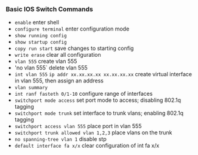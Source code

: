 ### Basic IOS Switch Commands


- `enable` enter shell
- `configure terminal` enter configuration mode
- `show running config`
- `show startup config`
- `copy run start` save changes to starting config
- `write erase` clear all configuration
- `vlan 555` create vlan 555
- 'no vlan 555` delete vlan 555
- `int vlan 555` `ip addr xx.xx.xx.xx xx.xx.xx.xx` create virtual interface in vlan 555, then assign an address
- `vlan summary`
- `int ranf fasteth 0/1-10` configure range of interfaces
- `switchport mode access` set port mode to access; disabling 802.1q tagging
- `switchport mode trunk` set interface to trunk vlans; enabling 802.1q tagging
- `switchport access vlan 555` place port in vlan 555
- `switchport trunk allowed vlan 1,2,3` place vlans on the trunk
- `no spanning-tree vlan 1` disable stp
- `default interface fa x/x` clear configuration of int fa x/x

